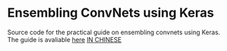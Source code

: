 # Ensembling ConvNets using Keras

Source code for the practical guide on ensembling convnets using Keras. The guide is avaliable [here](https://lawnboymax.github.io/portfolio/keras_ensemble/cnn_ensembling.html)
[IN CHINESE](https://mp.weixin.qq.com/s?__biz=MzA3MzI4MjgzMw==&mid=2650734699&idx=2&sn=7aea11805597957bf5ffbafba37a27aa&chksm=871ac415b06d4d03af99c489951afbf49a4209b1b96eb58fa4925723ea40e67b88ab04fcb432#rd)
